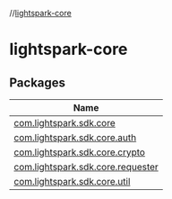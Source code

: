 //[lightspark-core](index.md)

# lightspark-core

## Packages

| Name |
|---|
| [com.lightspark.sdk.core](lightspark-core/com.lightspark.sdk.core/index.md) |
| [com.lightspark.sdk.core.auth](lightspark-core/com.lightspark.sdk.core.auth/index.md) |
| [com.lightspark.sdk.core.crypto](lightspark-core/com.lightspark.sdk.core.crypto/index.md) |
| [com.lightspark.sdk.core.requester](lightspark-core/com.lightspark.sdk.core.requester/index.md) |
| [com.lightspark.sdk.core.util](lightspark-core/com.lightspark.sdk.core.util/index.md) |
